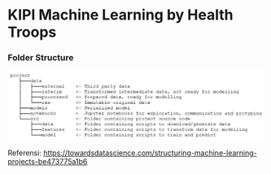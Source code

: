 # KIPI Machine Learning by Health Troops

### Folder Structure
<img src="./misc/folder_structure.png" />

Referensi: https://towardsdatascience.com/structuring-machine-learning-projects-be473775a1b6
